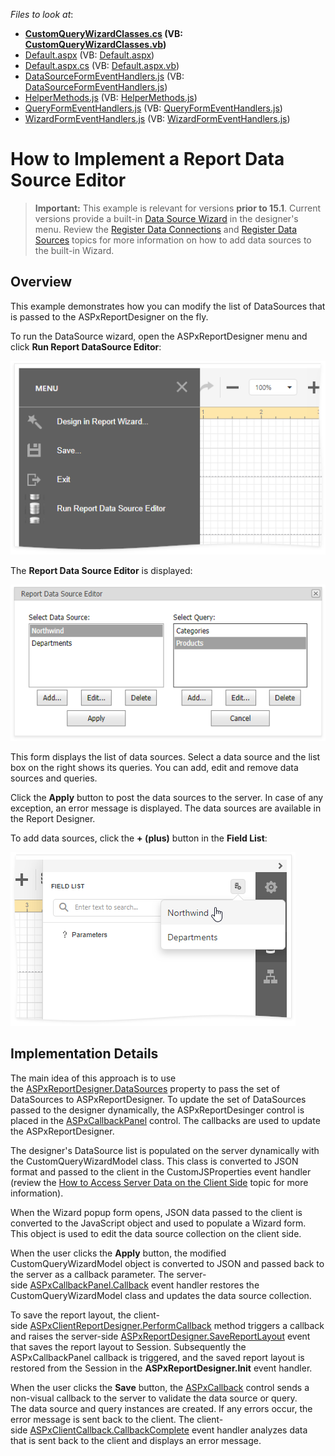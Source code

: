 <!-- default file list -->
*Files to look at*:

* **[CustomQueryWizardClasses.cs](./CS/CustomQueryInReportDesigner/CustomQueryWizardClasses.cs) (VB: [CustomQueryWizardClasses.vb](./VB/CustomQueryInReportDesigner/CustomQueryWizardClasses.vb))**
* [Default.aspx](./CS/CustomQueryInReportDesigner/Default.aspx) (VB: [Default.aspx](./VB/CustomQueryInReportDesigner/Default.aspx))
* [Default.aspx.cs](./CS/CustomQueryInReportDesigner/Default.aspx.cs) (VB: [Default.aspx.vb](./VB/CustomQueryInReportDesigner/Default.aspx.vb))
* [DataSourceFormEventHandlers.js](./CS/CustomQueryInReportDesigner/Scripts/DataSourceFormEventHandlers.js) (VB: [DataSourceFormEventHandlers.js](./VB/CustomQueryInReportDesigner/Scripts/DataSourceFormEventHandlers.js))
* [HelperMethods.js](./CS/CustomQueryInReportDesigner/Scripts/HelperMethods.js) (VB: [HelperMethods.js](./VB/CustomQueryInReportDesigner/Scripts/HelperMethods.js))
* [QueryFormEventHandlers.js](./CS/CustomQueryInReportDesigner/Scripts/QueryFormEventHandlers.js) (VB: [QueryFormEventHandlers.js](./VB/CustomQueryInReportDesigner/Scripts/QueryFormEventHandlers.js))
* [WizardFormEventHandlers.js](./CS/CustomQueryInReportDesigner/Scripts/WizardFormEventHandlers.js) (VB: [WizardFormEventHandlers.js](./VB/CustomQueryInReportDesigner/Scripts/WizardFormEventHandlers.js))
<!-- default file list end -->
# How to Implement a Report Data Source Editor

> **Important:**
> This example is relevant for versions **prior to 15.1**. Current versions provide a built-in [Data Source Wizard](https://docs.devexpress.com/XtraReports/400947) in the designer's menu. Review the [Register Data Connections](https://docs.devexpress.com/XtraReports/114129/) and [Register Data Sources](https://docs.devexpress.com/XtraReports/17557) topics for more information on how to add data sources to the built-in Wizard.

## Overview 

This example demonstrates how you can modify the list of DataSources that is passed to the ASPxReportDesigner on the fly.

To run the DataSource wizard, open the ASPxReportDesigner menu and click **Run Report DataSource Editor**:

![](/images/screenshot-menu.png)


The **Report Data Source Editor** is displayed:

![](/images/screenshot-data-source-editor.png)


This form displays the list of data sources. Select a data source and the list box on the right shows its queries. You can add, edit and remove data sources and queries.

Click the **Apply** button to post the data sources to the server. In case of any exception, an error message is displayed. The data sources are available in the Report Designer.

To add data sources, click the **+ (plus)** button in the **Field List**:

![](/images/screenshot-plus-add-data-source.png)

## Implementation Details

The main idea of this approach is to use the [ASPxReportDesigner.DataSources](https://docs.devexpress.com/XtraReports/DevExpress.XtraReports.Web.ASPxReportDesigner.DataSources) property to pass the set of DataSources to ASPxReportDesigner. To update the set of DataSources passed to the designer dynamically, the ASPxReportDesinger control is placed in the [ASPxCallbackPanel](https://docs.devexpress.com/AspNet/DevExpress.Web.ASPxCallbackPanel) control. The callbacks are used to update the ASPxReportDesigner. 

The designer's DataSource list is populated on the server dynamically with the CustomQueryWizardModel class. This class is converted to JSON format and passed to the client in the CustomJSProperties event handler (review the [How to Access Server Data on the Client Side](https://docs.devexpress.com/AspNet/11816) topic for more information).

When the Wizard popup form opens, JSON data passed to the client is converted to the JavaScript object and used to populate a Wizard form. This object is used to edit the data source collection on the client side.

When the user clicks the **Apply** button, the modified CustomQueryWizardModel object is converted to JSON and passed back to the server as a callback parameter. The server-side [ASPxCallbackPanel.Callback](https://docs.devexpress.com/AspNet/DevExpress.Web.ASPxCallbackPanel.Callback) event handler restores the  CustomQueryWizardModel class and updates the data source collection.

To save the report layout, the client-side [ASPxClientReportDesigner.PerformCallback](https://docs.devexpress.com/XtraReports/js-ASPxClientReportDesigner#js_aspxclientreportdesigner_performcallback_arg_) method triggers a callback and raises the server-side [ASPxReportDesigner.SaveReportLayout](https://docs.devexpress.com/XtraReports/DevExpress.XtraReports.Web.ASPxReportDesigner.SaveReportLayout) event that saves the report layout to Session. Subsequently the ASPxCallbackPanel callback is triggered, and the saved report layout is restored from the Session in the **ASPxReportDesigner.Init** event handler.

When the user clicks the **Save** button, the [ASPxCallback](https://docs.devexpress.com/AspNet/DevExpress.Web.ASPxCallback) control sends a non-visual callback to the server to validate the data source or query. The data source and query instances are created. If any errors occur, the error message is sent back to the client. The client-side [ASPxClientCallback.CallbackComplete](https://docs.devexpress.com/AspNet/js-ASPxClientCallback.CallbackComplete) event handler analyzes data that is sent back to the client and displays an error message.

